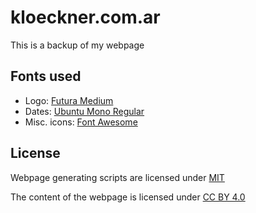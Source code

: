 # kloeckner.com.ar

This is a backup of my webpage

## Fonts used

- Logo: [Futura Medium](https://www.futurafree.com/fonts/futura-medium-font-free-download/)
- Dates: [Ubuntu Mono Regular](https://fonts.google.com/specimen/Ubuntu+Mono)
- Misc. icons: [Font Awesome](https://fontawesome.com/)

## License

Webpage generating scripts are licensed under [MIT](https://opensource.org/licenses/MIT)

The content of the webpage is licensed under [CC BY 4.0](https://creativecommons.org/licenses/by/4.0/)
